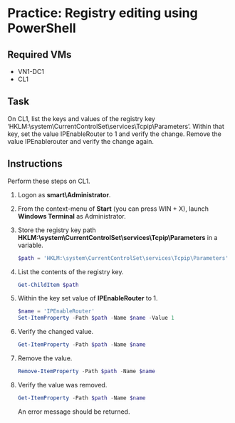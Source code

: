 # Practice: Registry editing using PowerShell

## Required VMs

* VN1-DC1
* CL1

## Task

On CL1, list the keys and values of the registry key ‘HKLM:\system\CurrentControlSet\services\Tcpip\Parameters’. Within that key, set the value IPEnableRouter to 1 and verify the change. Remove the value IPEnablerouter and verify the change again.

## Instructions

Perform these steps on CL1.

1. Logon as **smart\Administrator**.
1. From the context-menu of **Start** (you can press WIN + X), launch **Windows Terminal** as Administrator.
1. Store the registry key path **HKLM:\system\CurrentControlSet\services\Tcpip\Parameters** in a variable.

    ````powershell
    $path = 'HKLM:\system\CurrentControlSet\services\Tcpip\Parameters'
    ````

1. List the contents of the registry key.

    ````powershell
    Get-ChildItem $path
    ````

1. Within the key set value of **IPEnableRouter** to 1.

    ````powershell
    $name = 'IPEnableRouter'
    Set-ItemProperty -Path $path -Name $name -Value 1
    ````

1. Verify the changed value.

    ````powershell
    Get-ItemProperty -Path $path -Name $name
    ````

1. Remove the value.

    ````powershell
    Remove-ItemProperty -Path $path -Name $name
    ````

1. Verify the value was removed.

    ````powershell
    Get-ItemProperty -Path $path -Name $name
    ````

    An error message should be returned.
